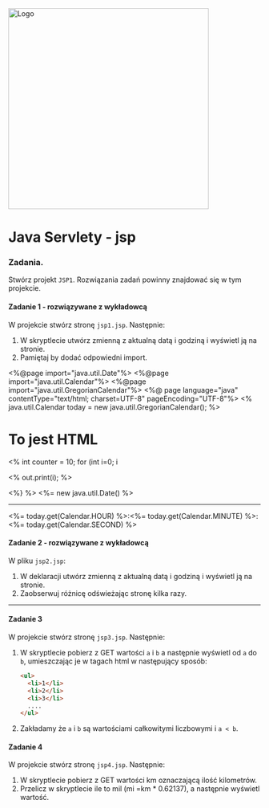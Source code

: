 <img alt="Logo" src="http://coderslab.pl/svg/logo-coderslab.svg" width="400">

# Java Servlety - jsp

### Zadania.

Stwórz projekt `JSP1`. Rozwiązania zadań powinny znajdować się w tym projekcie.

#### Zadanie 1 - rozwiązywane z wykładowcą

W projekcie stwórz stronę `jsp1.jsp`. Następnie: 
1. W skryptlecie utwórz zmienną z aktualną datą i godziną i wyświetl ją na stronie.
2. Pamiętaj by dodać odpowiedni import.

<%@page import="java.util.Date"%>
<%@page import="java.util.Calendar"%>
<%@page import="java.util.GregorianCalendar"%>
<%@ page language="java" contentType="text/html; charset=UTF-8"
    pageEncoding="UTF-8"%>
<%
java.util.Calendar today = new java.util.GregorianCalendar();
%>
<!DOCTYPE html PUBLIC "-//W3C//DTD HTML 4.01 Transitional//EN" "http://www.w3.org/TR/html4/loose.dtd">
<html>
<head>
<meta http-equiv="Content-Type" content="text/html; charset=UTF-8">
<title>Insert title here</title>
</head>
<body>
<h1>To jest HTML</h1>
<%
int counter = 10;
for (int i=0; i<counter; i++){ %>
<p><% out.print(i); %></p>
<%}
%>
<%= new java.util.Date() %>
<hr>
<%= today.get(Calendar.HOUR) %>:<%= today.get(Calendar.MINUTE) %>:<%= today.get(Calendar.SECOND) %>
</body>
</html>

#### Zadanie 2 - rozwiązywane z wykładowcą

W pliku `jsp2.jsp`:
1. W deklaracji utwórz zmienną z aktualną datą i godziną i wyświetl ją na stronie.
2. Zaobserwuj różnicę odświeżając stronę kilka razy.
-------------------------------------------------------------------------------

#### Zadanie 3
W projekcie stwórz stronę `jsp3.jsp`. Następnie: 
1. W skryptlecie pobierz z GET wartości `a` i `b` a następnie wyświetl od `a` do `b`,
 umieszczając je w tagach html w następujący sposób:    
    ````html
    <ul>
      <li>1</li>
      <li>2</li>
      <li>3</li>
      ....
    </ul>
    ````
2. Zakładamy że `a` i `b` są wartościami całkowitymi liczbowymi i `a < b`.

#### Zadanie 4
W projekcie stwórz stronę `jsp4.jsp`. Następnie: 
1. W skryptlecie pobierz z GET wartości km oznaczającą ilość kilometrów.
2. Przelicz w skryptlecie ile to mil (mi =km * 0.62137), a następnie wyświetl wartość.

